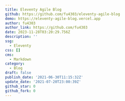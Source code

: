 ```yaml
---
title: Eleventy Agile Blog
github: https://github.com/fu4303/eleventy-agile-blog
demo: https://eleventy-agile-blog.vercel.app
author: fu4303
author_link: https://github.com/fu4303
date: 2023-11-28T03:20:29.756Z
description: ''
ssg:
  - Eleventy
css: []
cms:
  - Markdown
category:
  - Blog
draft: false
publish_date: '2021-06-30T11:15:32Z'
update_date: '2021-07-20T23:00:39Z'
github_star: 0
github_fork: 0
---
```

